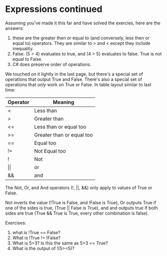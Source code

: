 # Expressions continued

Assuming you've made it this far and have solved the exercies, here are the answers:

1. these are the greater then or equal to (and conversely, less then or equal to) operators. They are similar to > and < except they include inequality. 
2. False. (5 > 4) evaluates to true, and (4 > 5) evaluates to false. True is not equal to False. 
3. C# does preserve order of operations.

We touched on it lightly in the last page, but there's a special set of operations that output True and False. There's also a special set of operations that *only* work on True or False. In table layout similar to last time:

| Operator | Meaning |
|----------|---------|
| <        | Less than |
| >        | Greater than |
| <= | Less than or equal too |
| >= | Greater than or equal too |
| == | Equal too |
| != | Not Equal too |
| ! | Not |
| \|\| | or |
| && | and |

The Not, Or, and And operators (!, \|\|, &&) only apply to values of True or False.

Not inverts the value (!True is False, and !False is True), Or outputs True if one of the sides is true, (True || False is True), and and outputs true if both sides are true (True && True is True, every other combination is false). 

Exercises:
1. what is !True == False?
2. What is !True != !False?
3. What is 5>3? Is this the same as 5>3 == True?
4. What is the output of !(5>=5)?

